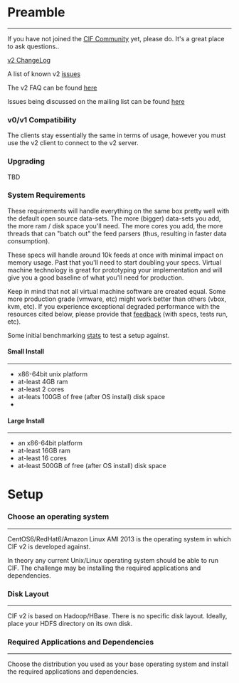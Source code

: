 # Preamble
---
If you have not joined the [CIF Community](https://groups.google.com/forum/?fromgroups#!forum/ci-framework) yet, please do. It's a great place to ask questions..

[v2 ChangeLog](https://github.com/collectiveintel/cif-v2/blob/master/ChangeLog)

A list of known v2 [issues](https://github.com/collectiveintel/cif-v2/issues)

The v2 FAQ can be found [here](https://code.google.com/p/collective-intelligence-framework/wiki/FAQ_v2)

Issues being discussed on the mailing list can be found [here](https://groups.google.com/forum/?hl=en&fromgroups=#!tags/ci-framework/v2)

### v0/v1 Compatibility

The clients stay essentially the same in terms of usage, however you must use the v2 client to connect to the v2 server.

### Upgrading

TBD

### System Requirements

These requirements will handle everything on the same box pretty well with the default open source data-sets. The more (bigger) data-sets you add, the more ram / disk space you'll need. The more cores you add, the more threads that can "batch out" the feed parsers (thus, resulting in faster data consumption).

These specs will handle around 10k feeds at once with minimal impact on memory usage. Past that you'll need to start doubling your specs. Virtual machine technology is great for prototyping your implementation and will give you a good baseline of what you'll need for production.

Keep in mind that not all virtual machine software are created equal. Some more production grade (vmware, etc) might work better than others (vbox, kvm, etc). If you experience exceptional degraded performance with the resources cited below, please provide that [feedback](https://groups.google.com/forum/?fromgroups=#!tags/ci-framework/performance) (with specs, tests run, etc).

Some initial benchmarking [stats](https://docs.google.com/spreadsheet/ccc?key=0An_zAK-1p1hzdDJJYUotOTZBNzBpUkV1amJFU3pmSXc&usp=sharing) to test a setup against.

#### Small Install
---
* x86-64bit unix platform
* at-least 4GB ram
* at-least 2 cores
* at-leats 100GB of free (after OS install) disk space
*

#### Large Install
---
* an x86-64bit platform
* at-least 16GB ram
* at-least 16 cores
* at-least 500GB of free (after OS install) disk space

# Setup
### Choose an operating system
---
CentOS6/RedHat6/Amazon Linux AMI 2013 is the operating system in which CIF v2 is developed against.

In theory any current Unix/Linux operating system should be able to run CIF. The challenge may be installing the required applications and dependencies.

### Disk Layout
---
CIF v2 is based on Hadoop/HBase. There is no specific disk layout. Ideally, place your HDFS directory on its own disk. 

### Required Applications and Dependencies
---
Choose the distribution you used as your base operating system and install the required applications and dependencies.

